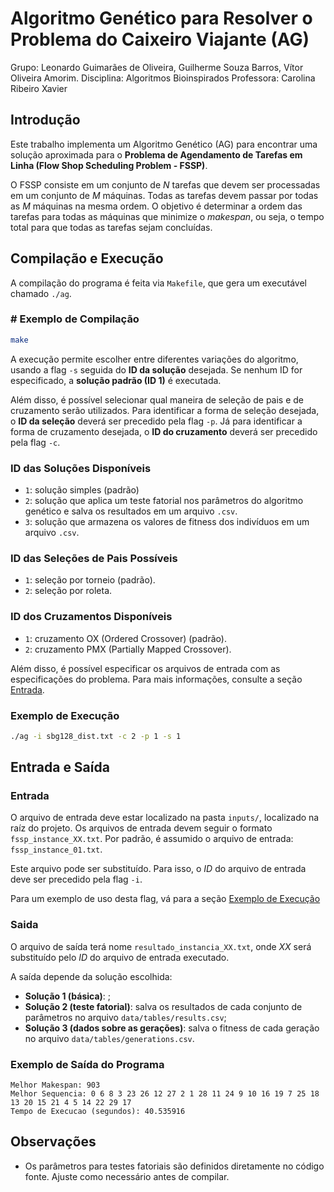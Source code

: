 # Algoritmo Genético para Resolver o Problema do Caixeiro Viajante (AG)

Grupo: Leonardo Guimarães de Oliveira, Guilherme Souza Barros, Vítor Oliveira Amorim.
Disciplina: Algoritmos Bioinspirados
Professora: Carolina Ribeiro Xavier

## Introdução

Este trabalho implementa um Algoritmo Genético (AG) para encontrar uma solução aproximada para o **Problema de Agendamento de Tarefas em Linha (Flow Shop Scheduling Problem - FSSP)**.

O FSSP consiste em um conjunto de *N* tarefas que devem ser processadas em um conjunto de *M* máquinas. Todas as tarefas devem passar por todas as *M* máquinas na mesma ordem. O objetivo é determinar a ordem das tarefas para todas as máquinas que minimize o *makespan*, ou seja, o tempo total para que todas as tarefas sejam concluídas.

## Compilação e Execução

A compilação do programa é feita via `Makefile`, que gera um executável chamado `./ag`.

### # Exemplo de Compilação
``` bash
make
```

A execução permite escolher entre diferentes variações do algoritmo, usando a flag `-s` seguida do **ID da solução** desejada. Se nenhum ID for especificado, a **solução padrão (ID 1)** é executada.

Além disso, é possível selecionar qual maneira de seleção de pais e de cruzamento serão utilizados. Para identificar a forma de seleção desejada, o **ID da seleção** deverá ser precedido pela flag `-p`. Já para identificar a forma de cruzamento desejada, o **ID do cruzamento** deverá ser precedido pela flag `-c`.

### ID das Soluções Disponíveis
- `1`: solução simples (padrão)
- `2`: solução que aplica um teste fatorial nos parâmetros do algoritmo genético e salva os resultados em um arquivo `.csv`.
- `3`: solução que armazena os valores de fitness dos indivíduos em um arquivo `.csv`.

### ID das Seleções de Pais Possíveis
- `1`: seleção por torneio (padrão).
- `2`: seleção por roleta.

### ID dos Cruzamentos Disponíveis
- `1`: cruzamento OX (Ordered Crossover) (padrão).
- `2`: cruzamento PMX (Partially Mapped Crossover).

Além disso, é possível especificar os arquivos de entrada com as especificações do problema. Para mais informações, consulte a seção [Entrada](#entrada).

### Exemplo de Execução
```bash
./ag -i sbg128_dist.txt -c 2 -p 1 -s 1
```

## Entrada e Saída
### Entrada

O arquivo de entrada deve estar localizado na pasta `inputs/`, localizado na raíz do projeto. Os arquivos de entrada devem seguir o formato `fssp_instance_XX.txt`. Por padrão, é assumido o arquivo de entrada: `fssp_instance_01.txt`.

Este arquivo pode ser substituído. Para isso, o *ID* do arquivo de entrada deve ser precedido pela flag `-i`.

Para um exemplo de uso desta flag, vá para a seção [Exemplo de Execução](#exemplo-de-execucao)

### Saida

O arquivo de saída terá nome `resultado_instancia_XX.txt`, onde *XX* será substituído pelo *ID* do arquivo de entrada executado.

A saída depende da solução escolhida:
- **Solução 1 (básica)**: ;
- **Solução 2 (teste fatorial)**: salva os resultados de cada conjunto de parâmetros no arquivo `data/tables/results.csv`;
- **Solução 3 (dados sobre as gerações)**: salva o fitness de cada geração no arquivo `data/tables/generations.csv`.

### Exemplo de Saída do Programa
```
Melhor Makespan: 903
Melhor Sequencia: 0 6 8 3 23 26 12 27 2 1 28 11 24 9 10 16 19 7 25 18 13 20 15 21 4 5 14 22 29 17
Tempo de Execucao (segundos): 40.535916
```

## Observações

- Os parâmetros para testes fatoriais são definidos diretamente no código fonte. Ajuste como necessário antes de compilar.